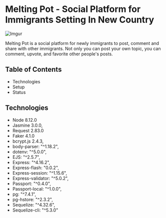 # Melting Pot - Social Platform for Immigrants Setting In New Country

![Imgur](https://i.imgur.com/mIesIcQ.png)



Melting Pot is a social platform for newly immigrants to post, comment and share with other immigrants. 
Not only you can post your own topic, you can comment, upvote, and favorite other people's posts. 

## Table of Contents 

- Technologies 
- Setup
- Status

## Technologies 

- Node 8.12.0
- Jasmine 3.0.0,
- Request 2.83.0
- Faker 4.1.0
- bcrypt.js 2.4.3,
- body-parser: "^1.18.2",
- dotenv: "^5.0.0",
- EJS: "^2.5.7",
- Express: "^4.16.2",
- Express-flash: "0.0.2",
- Express-session: "^1.15.6",
- Express-validator: "^5.0.2",
- Passport: "^0.4.0",
- Passport-local: "^1.0.0",
- pg: "^7.4.1",
- pg-hstore: "^2.3.2",
- Sequelize: "^4.32.6",
- Sequelize-cli: "^5.3.0"
